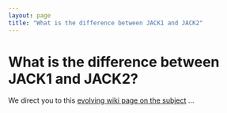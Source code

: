 ```yaml
---
layout: page
title: "What is the difference between JACK1 and JACK2"
---
```


# What is the difference between JACK1 and JACK2?

We direct you to this [evolving wiki page on the
subject](https://github.com/jackaudio/jackaudio.github.com/wiki/Q_difference_jack1_jack2)
...

